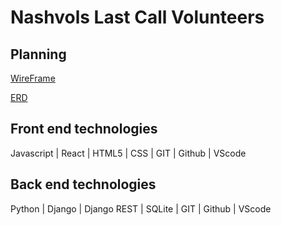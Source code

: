 # Nashvols Last Call Volunteers

## Planning
[WireFrame](https://miro.com/app/board/uXjVMeoiffs=/)

[ERD](https://dbdiagram.io/d/63ffa531296d97641d84baa3)

## Front end technologies 

Javascript | React | HTML5 | CSS | GIT | Github | VScode

## Back end technologies 

Python | Django | Django REST | SQLite | GIT | Github | VScode


